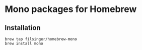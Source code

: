 # Mono packages for Homebrew

## Installation

```
brew tap filsinger/homebrew-mono
brew install mono
```
